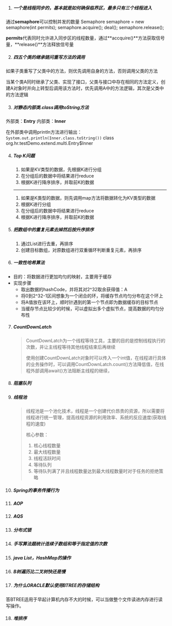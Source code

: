 1. ##### 一个是线程同步的，基本就是如何确保临界区，最多只有三个线程进入
	

通过**semaphore**可以控制并发的数量
	Semaphore semaphore = new semaphore(int permits);
	semaphore.acquire();
	deal();
	semaphore.release();


​	**permits**代表同时允许进入同步区的线程数量，通过**accquire()**方法获取信号量，**release()**方法释放信号量
​	

2. ##### 四五个类的继承链问重写方法的调用


如果子类重写了父类中的方法，则优先调用自身的方法，否则调用父类的方法
   	
当某个类A同时继承了父类、实现了接口，父类与接口中存在相同的方法定义，创建A对象时并向上转型后调用该方法时，优先调用A中的方法逻辑，其次是父类中的方法逻辑
   	
3. ##### 对静态内部类.class调用toString方法
   

外部类：**Entry**
内部类：**Inner**

在外部类中调用println方法进行输出：
`System.out.println(Inner.class.toString())`
class org.hr.testDemo.extend.multi.Entry$Inner
   	

4. ##### Top K问题

	1. 如果是KV类型的数据，先根据K进行分组
	2. 在分组后的数据中将结果进行reduce
	3. 根据K进行降序排序，并取前K的数据

	------
	
	1. 如果是K类型的数据，则先调用map方法将数据转化为KV类型的数据
	2. 根据K进行分组
   3. 在分组后的数据中将结果进行reduce
   4. 根据K进行降序排序，并取前K的数据
   
5. ##### 把数组中的重复元素去掉然后按升序排序

   1. 通过List进行去重，再排序
   2. 创建目标数组，对原数组进行双重循环判断重复元素，再排序

6. ##### 一致性哈希算法

  - 目的：将数据进行更加均匀的映射，主要用于缓存
  - 实现步骤
    - 取出数据的hashCode，并将其对2^32取余获得值：A
    - 将0到2^32-1区间想象为一个闭合的环，将缓存节点均匀分布在这个环上
    - 将A值放在该环上，顺时针遇到的第一个节点即为数据缓存的目标节点
    - 当缓存节点比较少的时候，可以虚拟出多个虚拟节点，提高数据的均匀分布性

7. ##### CountDownLatch

   > CountDownLatch为一个线程等待工具，主要的目的是控制线程执行的次数，并让主线程等待其他线程结束后再继续
   >
   > 使用创建CountDownLatch对象时可以传入一个int值，在线程进行具体的业务操作时，可以调用CountDownLatch.count()方法降低值，在线程外部调用await()方法阻断主线程的继续，

8. ##### 阻塞队列

9. ##### 线程池 

   > 线程池是一个池化技术，线程是一个创建代价昂贵的资源，所以需要将线程进行统一管理，提高线程资源的利用效率、系统的反应速度(获取线程的速度)
   >
   > 核心参数：
   >
   > 1. 核心线程数量
   > 2. 最大线程数量
   > 3. 线程活跃时间
   > 4. 等待队列
   > 5. 等待队列满了并且线程数量达到最大线程数量时对于任务的拒绝策略

10. ##### Spring的事务传播行为

11. ##### AOP

12. ##### AQS

13. ##### 分布式锁

14. ##### 手写算法题统计连续子数组和等于指定值的次数

15. ##### java List，HashMap的操作

16. ##### B树遍历比二叉树快还是慢

17. ##### 为什么ORACLE默认使用BTREE的存储结构

答BTREE适用于早起计算机内存不大的时候，可以当做整个文件读进内存进行读写操作。

18. ##### 堆排序